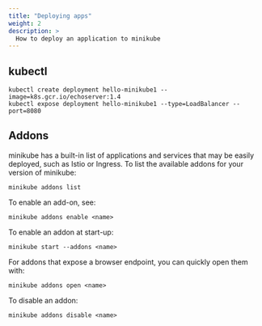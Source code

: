 ```yaml
---
title: "Deploying apps"
weight: 2
description: >
  How to deploy an application to minikube
---
```


## kubectl

```
kubectl create deployment hello-minikube1 --image=k8s.gcr.io/echoserver:1.4
kubectl expose deployment hello-minikube1 --type=LoadBalancer --port=8080
```

## Addons

minikube has a built-in list of applications and services that may be easily deployed, such as Istio or Ingress. To list the available addons for your version of minikube:


```shell
minikube addons list
```

To enable an add-on, see:
```shell
minikube addons enable <name>
```

To enable an addon at start-up:

```shell
minikube start --addons <name>
```

For addons that expose a browser endpoint, you can quickly open them with:

```shell
minikube addons open <name>
```

To disable an addon:


```shell
minikube addons disable <name>
```
